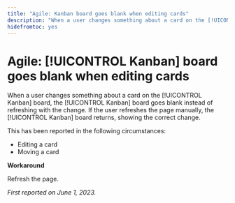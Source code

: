 ```yaml
---
title: "Agile: Kanban board goes blank when editing cards"
description: "When a user changes something about a card on the [!UICONTROL Kanban] board, the [!UICONTROL Kanban] board goes blank instead of refreshing with the change. If the user refreshes the page manually, the [!UICONTROL Kanban] board returns, showing the correct change."
hidefromtoc: yes
---
```


# Agile: [!UICONTROL Kanban] board goes blank when editing cards

When a user changes something about a card on the [!UICONTROL Kanban] board, the [!UICONTROL Kanban] board goes blank instead of refreshing with the change. If the user refreshes the page manually, the [!UICONTROL Kanban] board returns, showing the correct change.

This has been reported in the following circumstances:

* Editing a card
* Moving a card

**Workaround**

Refresh the page.

_First reported on June 1, 2023._

